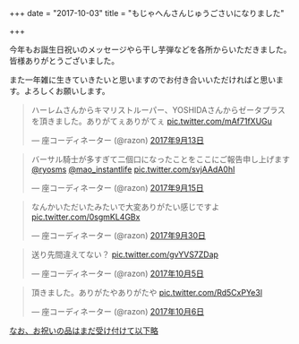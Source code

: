+++
date = "2017-10-03"
title = "もじゃへんさんじゅうごさいになりました"

+++

今年もお誕生日祝いのメッセージやら干し芋弾などを各所からいただきました。  
皆様ありがとうございました。

また一年雑に生きていきたいと思いますのでお付き合いいただければと思います。よろしくお願いします。

<blockquote class="twitter-tweet" data-lang="ja"><p lang="ja" dir="ltr">ハーレムさんからキマリストルーパー、YOSHIDAさんからゼータプラスを頂きました。ありがてぇありがてぇ <a href="https://t.co/mAf71fXUGu">pic.twitter.com/mAf71fXUGu</a></p>&mdash; 座コーディネーター (@razon) <a href="https://twitter.com/razon/status/907932841803079680?ref_src=twsrc%5Etfw">2017年9月13日</a></blockquote>
<script async src="//platform.twitter.com/widgets.js" charset="utf-8"></script>

<blockquote class="twitter-tweet" data-lang="ja"><p lang="ja" dir="ltr">バーサル騎士が多すぎて二個口になったことをここにご報告申し上げます <a href="https://twitter.com/ryosms?ref_src=twsrc%5Etfw">@ryosms</a> <a href="https://twitter.com/mao_instantlife?ref_src=twsrc%5Etfw">@mao_instantlife</a> <a href="https://t.co/svjAAdA0hI">pic.twitter.com/svjAAdA0hI</a></p>&mdash; 座コーディネーター (@razon) <a href="https://twitter.com/razon/status/908648053724155904?ref_src=twsrc%5Etfw">2017年9月15日</a></blockquote>
<script async src="//platform.twitter.com/widgets.js" charset="utf-8"></script>

<blockquote class="twitter-tweet" data-lang="ja"><p lang="ja" dir="ltr">なんかいただいたみたいで大変ありがたい感じですよ <a href="https://t.co/0sgmKL4GBx">pic.twitter.com/0sgmKL4GBx</a></p>&mdash; 座コーディネーター (@razon) <a href="https://twitter.com/razon/status/914108675282804736?ref_src=twsrc%5Etfw">2017年9月30日</a></blockquote>
<script async src="//platform.twitter.com/widgets.js" charset="utf-8"></script>

<blockquote class="twitter-tweet" data-lang="ja"><p lang="ja" dir="ltr">送り先間違えてない？ <a href="https://t.co/gvYVS7ZDap">pic.twitter.com/gvYVS7ZDap</a></p>&mdash; 座コーディネーター (@razon) <a href="https://twitter.com/razon/status/915911460030517249?ref_src=twsrc%5Etfw">2017年10月5日</a></blockquote>
<script async src="//platform.twitter.com/widgets.js" charset="utf-8"></script>

<blockquote class="twitter-tweet" data-lang="ja"><p lang="ja" dir="ltr">頂きました。ありがたやありがたや <a href="https://t.co/Rd5CxPYe3l">pic.twitter.com/Rd5CxPYe3l</a></p>&mdash; 座コーディネーター (@razon) <a href="https://twitter.com/razon/status/916267374583595008?ref_src=twsrc%5Etfw">2017年10月6日</a></blockquote>
<script async src="//platform.twitter.com/widgets.js" charset="utf-8"></script>

[なお、お祝いの品はまだ受け付けて以下略](http://shizone.github.io/2017/09/12/0045/)

